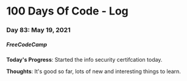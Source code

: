 # 100 Days Of Code - Log
### Day 83: May 19, 2021
##### FreeCodeCamp 

**Today's Progress**: Started the info security certifcation today. 

**Thoughts**: It's good so far, lots of new and interesting things to learn. 